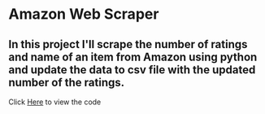 # Amazon Web Scraper
## In this project I'll scrape the number of ratings and name of an item from Amazon using python and update the data to csv file with the updated number of the ratings.
Click [Here](https://github.com/omarov10001/Portfolio/blob/main/Amazon%20web%20scraper/Amazon%20Web%20Scraper%20.ipynb) to view the code 
